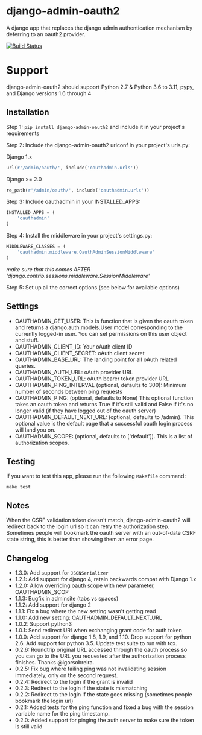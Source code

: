 # django-admin-oauth2

A django app that replaces the django admin authentication mechanism by
deferring to an oauth2 provider.

[![Build Status](https://travis-ci.org/RealGeeks/django-admin-oauth2.png?branch=master)](https://travis-ci.org/RealGeeks/django-admin-oauth2)

# Support

django-admin-oauth2 should support Python 2.7 & Python 3.6 to 3.11, pypy, and Django versions 1.6 through 4

## Installation

Step 1: `pip install django-admin-oauth2` and include it in your project's requirements

Step 2: Include the django-admin-oauth2 urlconf in your project's urls.py:

Django 1.x

```python
url(r'/admin/oauth/', include('oauthadmin.urls'))
```

Django >= 2.0

```python
re_path(r'/admin/oauth/', include('oauthadmin.urls'))
```

Step 3: Include oauthadmin in your INSTALLED_APPS:

```python
INSTALLED_APPS = (
    'oauthadmin'
)
```

Step 4: Install the middleware in your project's settings.py:

```python
MIDDLEWARE_CLASSES = (
    'oauthadmin.middleware.OauthAdminSessionMiddleware'
)
```

_make sure that this comes AFTER 'django.contrib.sessions.middleware.SessionMiddleware'_

Step 5: Set up all the correct options (see below for available options)

## Settings

- OAUTHADMIN_GET_USER: This is function that is given the oauth token and returns
  a django.auth.models.User model corresponding to the currently logged-in user.
  You can set permissions on this user object and stuff.
- OAUTHADMIN_CLIENT_ID: Your oAuth client ID
- OAUTHADMIN_CLIENT_SECRET: oAuth client secret
- OAUTHADMIN_BASE_URL: The landing point for all oAuth related queries.
- OAUTHADMIN_AUTH_URL: oAuth provider URL
- OAUTHADMIN_TOKEN_URL: oAuth bearer token provider URL
- OAUTHADMIN_PING_INTERVAL (optional, defaults to 300): Minimum number of seconds between ping requests
- OAUTHADMIN_PING: (optional, defaults to None) This optional function takes an oauth token and returns True if it's still valid and False if it's no longer valid (if they have logged out of the oauth server)
- OAUTHADMIN_DEFAULT_NEXT_URL: (optional, defaults to /admin). This optional value is the default page that a successful oauth login process will land you on.
- OAUTHADMIN_SCOPE: (optional, defaults to ['default']). This is a list of authorization scopes.

## Testing

If you want to test this app, please run the following `Makefile` command:

```
make test
```

## Notes

When the CSRF validation token doesn't match, django-admin-oauth2 will redirect back to the login url so it can retry the authorization step. Sometimes people will bookmark the oauth server with an out-of-date CSRF state string, this is better than showing them an error page.

## Changelog

- 1.3.0: Add support for `JSONSerializer`
- 1.2.1: Add support for django 4, retain backwards compat with Django 1.x
- 1.2.0: Allow overriding oauth scope with new parameter, OAUTHADMIN_SCOP
- 1.1.3: Bugfix in adminsite (tabs vs spaces)
- 1.1.2: Add support for django 2
- 1.1.1: Fix a bug where the new setting wasn't getting read
- 1.1.0: Add new setting: OAUTHADMIN_DEFAULT_NEXT_URL
- 1.0.2: Support python3
- 1.0.1: Send redirect URI when exchanging grant code for auth token
- 1.0.0: Add support for django 1.8, 1.9, and 1.10. Drop support for python 2.6. Add support for python 3.5. Update test suite to run with tox.
- 0.2.6: Roundtrip original URL accessed through the oauth process so you can go to the URL you requested after the authorization process finishes. Thanks @igorsobreira.
- 0.2.5: Fix bug where failing ping was not invalidating session immediately, only on the second request.
- 0.2.4: Redirect to the login if the grant is invalid
- 0.2.3: Redirect to the login if the state is mismatching
- 0.2.2: Redirect to the login if the state goes missing (sometimes people bookmark the login url)
- 0.2.1: Added tests for the ping function and fixed a bug with the session variable name for the ping timestamp.
- 0.2.0: Added support for pinging the auth server to make sure the token is still valid
